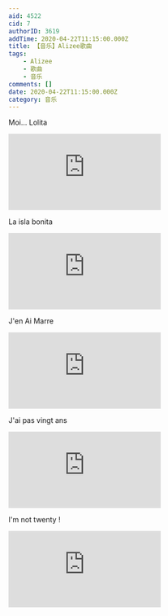 ```yaml
---
aid: 4522
cid: 7
authorID: 3619
addTime: 2020-04-22T11:15:00.000Z
title: 【音乐】Alizee歌曲
tags:
    - Alizee
    - 歌曲
    - 音乐
comments: []
date: 2020-04-22T11:15:00.000Z
category: 音乐
---
```


Moi... Lolita

<div class="videowrapper"><iframe src="https://www.youtube.com/embed/QpbHdIrtpNo" frameborder="0" allow="accelerometer; autoplay; encrypted-media; gyroscope; picture-in-picture" allowfullscreen=""></iframe></div>

La isla bonita

<div class="videowrapper"><iframe src="https://www.youtube.com/embed/xq-aTe77bkA" frameborder="0" allow="accelerometer; autoplay; encrypted-media; gyroscope; picture-in-picture" allowfullscreen=""></iframe></div>

J'en Ai Marre

<div class="videowrapper"><iframe src="https://www.youtube.com/embed/Q6omsDyFNlk" frameborder="0" allow="accelerometer; autoplay; encrypted-media; gyroscope; picture-in-picture" allowfullscreen=""></iframe></div>

J'ai pas vingt ans

<div class="videowrapper"><iframe src="https://www.youtube.com/embed/B8uoyPZhuUw" frameborder="0" allow="accelerometer; autoplay; encrypted-media; gyroscope; picture-in-picture" allowfullscreen=""></iframe></div>

I'm not twenty !

<div class="videowrapper"><iframe src="https://www.youtube.com/embed/EAzREwi0hEk" frameborder="0" allow="accelerometer; autoplay; encrypted-media; gyroscope; picture-in-picture" allowfullscreen=""></iframe></div>
